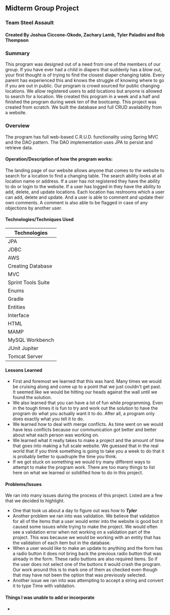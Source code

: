 ## Midterm Group Project

### Team Steel Assault

#### Created By Joshua Ciccone-Okodo, Zachary Lamb, Tyler Paladini and Rob Thompson

### Summary
This program was designed out of a need from one of the members of our group. If you have ever had a child in diapers that suddenly has a blow out, your first thought is of trying to find the closest diaper changing table. Every parent has experienced this and knows the struggle of knowing where to go if you are out in public. Our program is crowd sourced for public changing locations. We allow registered users to add locations but anyone is allowed to search for a location. We created this program in a week and a half and finished the program during week ten of the bootcamp. This project was created from scratch. We built the database and full CRUD availability from a website.

### Overview
The program has full web-based C.R.U.D. functionality using Spring MVC and the DAO pattern. The DAO implementation uses JPA to persist and retrieve data.

#### Operation/Description of how the program works:
The landing page of our website allows anyone that comes to the website to search for a location to find a changing table. The search ability looks at all location name or address. If a user has not registered they have the ability to do or login to the website. If a user has logged in they have the ability to add, delete, and update locations. Each location has restrooms which a user can add, delete and update. And a user is able to comment and update their own comments. A comment is also able to be flagged in case of any objections by another user. 

#### Technologies/Techniques Used

| Technologies       |
| ------------------ |
| JPA                |
| JDBC               |
| AWS                |
| Creating Database  |
| MVC                |
| Sprint Tools Suite |
| Enums              |
| Gradle             |
| Entities           |
| Interface          |
| HTML               |
| MAMP               |
| MySQL Workbench    |
| JUnit Jupiter      |
| Tomcat Server      |


#### Lessons Learned
- First and foremost we learned that this was hard. Many times we would be cruising along and come up to a point that we just couldn't get past. It seemed like we would be hitting our heads against the wall until we found the solution.
- We also learned that you can have a lot of fun while programming. Even in the tough times it is fun to try and work out the solution to have the program do what you actually want it to do. After all, a program only does exactly what you tell it to do.
- We learned how to deal with merge conflicts. As time went on we would have less conflicts because our communication got better and better about what each person was working on.
- We learned what it really takes to make a project and the amount of time that goes into making a full scale website. We guessed that in the real world that if you think something is going to take you a week to do that it is probably better to quadruple the time you think.
- If we got stuck on something we would try many different ways to attempt to make the program work. There are too many things to list here on what we learned or solidified how to do in this project.

#### Problems/Issues
We ran into many issues during the process of this project. Listed are a few that we decided to highlight.
- One that took us about a day to figure out was how to *****Tyler*****
- Another problem we ran into was validation. We believe that validation for all of the items that a user would enter into the website is good but it caused some issues while trying to make the project. We would often see a validation error when not working on a validation part of the project. This was because we would be working with an entity that has the validation of each item but in the database.
- When a user would like to make an update to anything and the form has a radio button it does not bring back the previous radio button that was already in the form. These radio buttons are also required items. So if the user does not select one of the buttons it would crash the program. Our work around this is to mark one of them as checked even though that may have not been the option that was previously selected.
- Another issue we ran into was attempting to accept a string and convert it to type Time with validation. 

#### Things I was unable to add or incorporate
- 
